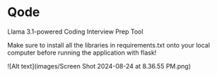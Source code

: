 # Qode
Llama 3.1-powered Coding Interview Prep Tool

Make sure to install all the libraries in requirements.txt onto your local computer before running the application with flask!

![Alt text](images/Screen Shot 2024-08-24 at 8.36.55 PM.png)
